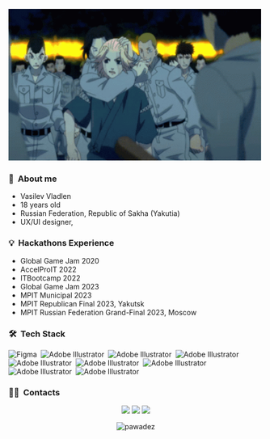 </p>
<p align="left">
  <img src="tokyo-revengers-mikey.gif" height="300" width="500">
</p>

### 🌱 &nbsp;About me

- Vasilev Vladlen
- 18 years old
- Russian Federation, Republic of Sakha (Yakutia)
- UX/UI designer,
  
### 💡 &nbsp;Hackathons Experience
- Global Game Jam 2020
- AccelProIT 2022
- ITBootcamp 2022
- Global Game Jam 2023
- MPIT Municipal 2023
- MPIT Republican Final 2023, Yakutsk
- MPIT Russian Federation Grand-Final 2023, Moscow

### 🛠 &nbsp;Tech Stack
![Figma](https://img.shields.io/badge/-Figma-05122A?style=flat&logo=figma&logoColor=white)&nbsp;
![Adobe Illustrator](https://img.shields.io/badge/-Illustrator-05122A?style=flat&logo=adobe&logoColor=white)&nbsp;
![Adobe Illustrator](https://img.shields.io/badge/-Photoshop-05122A?style=flat&logo=adobe&logoColor=white)&nbsp;
![Adobe Illustrator](https://img.shields.io/badge/-AfterEffects-05122A?style=flat&logo=adobe&logoColor=white)&nbsp;
![Adobe Illustrator](https://img.shields.io/badge/-InDesign-05122A?style=flat&logo=adobe&logoColor=white)&nbsp;
![Adobe Illustrator](https://img.shields.io/badge/-Aseprite-05122A?style=flat&logo=aseprite&logoColor=white)&nbsp;
![Adobe Illustrator](https://img.shields.io/badge/-Unity-05122A?style=flat&logo=unity&logoColor=white)&nbsp;
![Adobe Illustrator](https://img.shields.io/badge/-UE4-05122A?style=flat&logo=unrealengine&logoColor=white)&nbsp;
![Adobe Illustrator](https://img.shields.io/badge/-Roblox&Studio-05122A?style=flat&logo=roblox&logoColor=white)&nbsp;

### 🤝🏻 &nbsp;Contacts

<p align="center">
<a href="https://vk.com/pawade"><img src="https://img.shields.io/badge/-@pawade-1877F2?style=flat&logo=vk"/></a>
<a href="https://t.me/pawadez"><img src="https://img.shields.io/badge/-@pawadez-1877F2?style=flat&logo=telegram"/></a>
<a href="https://mail.google.com/mail/u/0/#inbox?compose=new"><img src="https://img.shields.io/badge/-ckr.naikax@gmail.com-1877F2?style=flat&logo=gmail"/></a>
</p>

<p align="center"> <img src="https://github-readme-stats.vercel.app/api?username=pawadez&show_icons=true&theme=great-gatsby" alt="pawadez" />
